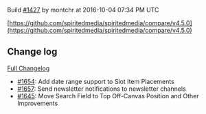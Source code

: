 Build [#1427](https://circleci.com/gh/spiritedmedia/spiritedmedia/1427) by montchr at 2016-10-04 07:34 PM UTC

[https://github.com/spiritedmedia/spiritedmedia/compare/v4.5.0](https://github.com/spiritedmedia/spiritedmedia/compare/v4.5.0)
## Change log
[Full Changelog](https://github.com/spiritedmedia/spiritedmedia/compare/v4.4.1...v4.5.0)

 - [#1654](https://github.com/spiritedmedia/spiritedmedia/pull/1654): Add date range support to Slot Item Placements
 - [#1657](https://github.com/spiritedmedia/spiritedmedia/pull/1657): Send newsletter notifications to newsletter channels
 - [#1645](https://github.com/spiritedmedia/spiritedmedia/pull/1645): Move Search Field to Top Off-Canvas Position and Other Improvements
